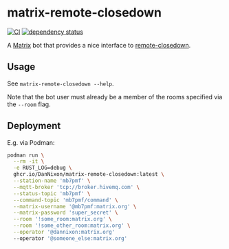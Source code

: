 # matrix-remote-closedown

[![CI](https://github.com/DanNixon/matrix-remote-closedown/actions/workflows/ci.yml/badge.svg?branch=main)](https://github.com/DanNixon/matrix-remote-closedown/actions/workflows/ci.yml)
[![dependency status](https://deps.rs/repo/github/dannixon/matrix-remote-closedown/status.svg)](https://deps.rs/repo/github/dannixon/matrix-remote-closedown)

A [Matrix](https://matrix.org/) bot that provides a nice interface to [remote-closedown](https://github.com/DanNixon/remote-closedown).

## Usage

See `matrix-remote-closedown --help`.

Note that the bot user must already be a member of the rooms specified via the `--room` flag.

## Deployment

E.g. via Podman:
```sh
podman run \
  --rm -it \
  -e RUST_LOG=debug \
  ghcr.io/DanNixon/matrix-remote-closedown:latest \
  --station-name 'mb7pmf' \
  --mqtt-broker 'tcp://broker.hivemq.com' \
  --status-topic 'mb7pmf' \
  --command-topic 'mb7pmf/command' \
  --matrix-username '@mb7pmf:matrix.org' \
  --matrix-password 'super_secret' \
  --room '!some_room:matrix.org' \
  --room '!some_other_room:matrix.org' \
  --operator '@dannixon:matrix.org'
  --operator '@someone_else:matrix.org'
```
